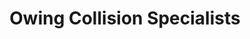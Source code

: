 ---
title: "Owing Collision Specialists"
url: /upperco/owing-collision-specialists/
shop: car repair
---